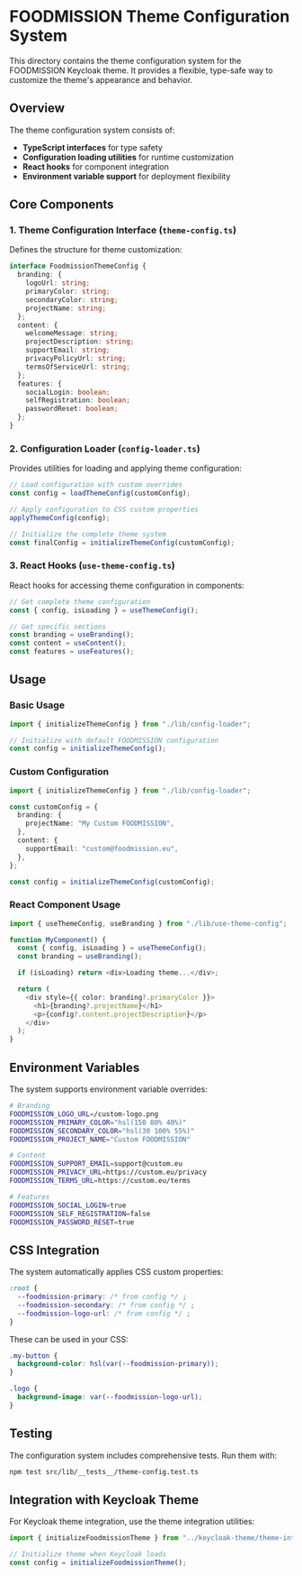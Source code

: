 # FOODMISSION Theme Configuration System

This directory contains the theme configuration system for the FOODMISSION Keycloak theme. It provides a flexible, type-safe way to customize the theme's appearance and behavior.

## Overview

The theme configuration system consists of:

- **TypeScript interfaces** for type safety
- **Configuration loading utilities** for runtime customization
- **React hooks** for component integration
- **Environment variable support** for deployment flexibility

## Core Components

### 1. Theme Configuration Interface (`theme-config.ts`)

Defines the structure for theme customization:

```typescript
interface FoodmissionThemeConfig {
  branding: {
    logoUrl: string;
    primaryColor: string;
    secondaryColor: string;
    projectName: string;
  };
  content: {
    welcomeMessage: string;
    projectDescription: string;
    supportEmail: string;
    privacyPolicyUrl: string;
    termsOfServiceUrl: string;
  };
  features: {
    socialLogin: boolean;
    selfRegistration: boolean;
    passwordReset: boolean;
  };
}
```

### 2. Configuration Loader (`config-loader.ts`)

Provides utilities for loading and applying theme configuration:

```typescript
// Load configuration with custom overrides
const config = loadThemeConfig(customConfig);

// Apply configuration to CSS custom properties
applyThemeConfig(config);

// Initialize the complete theme system
const finalConfig = initializeThemeConfig(customConfig);
```

### 3. React Hooks (`use-theme-config.ts`)

React hooks for accessing theme configuration in components:

```typescript
// Get complete theme configuration
const { config, isLoading } = useThemeConfig();

// Get specific sections
const branding = useBranding();
const content = useContent();
const features = useFeatures();
```

## Usage

### Basic Usage

```typescript
import { initializeThemeConfig } from "./lib/config-loader";

// Initialize with default FOODMISSION configuration
const config = initializeThemeConfig();
```

### Custom Configuration

```typescript
import { initializeThemeConfig } from "./lib/config-loader";

const customConfig = {
  branding: {
    projectName: "My Custom FOODMISSION",
  },
  content: {
    supportEmail: "custom@foodmission.eu",
  },
};

const config = initializeThemeConfig(customConfig);
```

### React Component Usage

```typescript
import { useThemeConfig, useBranding } from "./lib/use-theme-config";

function MyComponent() {
  const { config, isLoading } = useThemeConfig();
  const branding = useBranding();

  if (isLoading) return <div>Loading theme...</div>;

  return (
    <div style={{ color: branding?.primaryColor }}>
      <h1>{branding?.projectName}</h1>
      <p>{config?.content.projectDescription}</p>
    </div>
  );
}
```

## Environment Variables

The system supports environment variable overrides:

```bash
# Branding
FOODMISSION_LOGO_URL=/custom-logo.png
FOODMISSION_PRIMARY_COLOR="hsl(150 80% 40%)"
FOODMISSION_SECONDARY_COLOR="hsl(30 100% 55%)"
FOODMISSION_PROJECT_NAME="Custom FOODMISSION"

# Content
FOODMISSION_SUPPORT_EMAIL=support@custom.eu
FOODMISSION_PRIVACY_URL=https://custom.eu/privacy
FOODMISSION_TERMS_URL=https://custom.eu/terms

# Features
FOODMISSION_SOCIAL_LOGIN=true
FOODMISSION_SELF_REGISTRATION=false
FOODMISSION_PASSWORD_RESET=true
```

## CSS Integration

The system automatically applies CSS custom properties:

```css
:root {
  --foodmission-primary: /* from config */ ;
  --foodmission-secondary: /* from config */ ;
  --foodmission-logo-url: /* from config */ ;
}
```

These can be used in your CSS:

```css
.my-button {
  background-color: hsl(var(--foodmission-primary));
}

.logo {
  background-image: var(--foodmission-logo-url);
}
```

## Testing

The configuration system includes comprehensive tests. Run them with:

```bash
npm test src/lib/__tests__/theme-config.test.ts
```

## Integration with Keycloak Theme

For Keycloak theme integration, use the theme integration utilities:

```typescript
import { initializeFoodmissionTheme } from "../keycloak-theme/theme-integration";

// Initialize theme when Keycloak loads
const config = initializeFoodmissionTheme();
```
